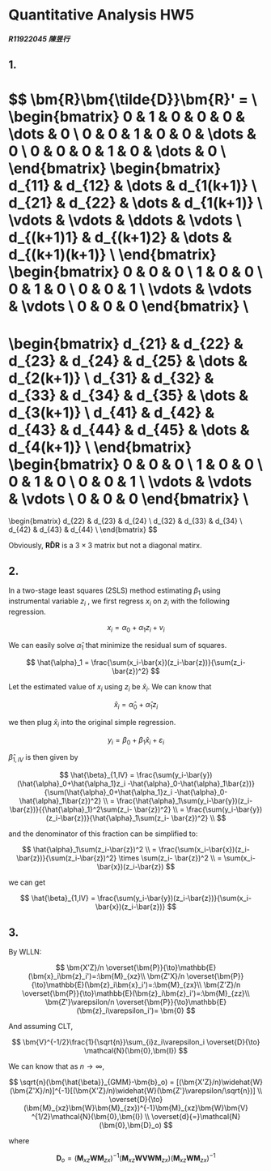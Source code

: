 # Quantitative Analysis HW5

##### R11922045 陳昱行

## 1.

$$
\bm{R}\bm{\tilde{D}}\bm{R}' = \\
\begin{bmatrix}
0 & 1 & 0 & 0 & 0 & \dots & 0 \\
0 & 0 & 1 & 0 & 0 & \dots & 0 \\
0 & 0 & 0 & 1 & 0 & \dots & 0 \\
\end{bmatrix}
\begin{bmatrix}
d_{11} & d_{12} & \dots & d_{1(k+1)} \\
d_{21} & d_{22} & \dots & d_{1(k+1)} \\
\vdots & \vdots & \ddots & \vdots \\
d_{(k+1)1} & d_{(k+1)2} & \dots & d_{(k+1)(k+1)} \\
\end{bmatrix}
\begin{bmatrix}
0 & 0 & 0 \\
1 & 0 & 0 \\
0 & 1 & 0 \\
0 & 0 & 1 \\
\vdots & \vdots & \vdots \\
0 & 0 & 0
\end{bmatrix} \\
=
\begin{bmatrix}
d_{21} & d_{22} & d_{23} & d_{24} & d_{25} & \dots & d_{2(k+1)} \\
d_{31} & d_{32} & d_{33} & d_{34} & d_{35} & \dots & d_{3(k+1)} \\
d_{41} & d_{42} & d_{43} & d_{44} & d_{45} & \dots & d_{4(k+1)} \\
\end{bmatrix}
\begin{bmatrix}
0 & 0 & 0 \\
1 & 0 & 0 \\
0 & 1 & 0 \\
0 & 0 & 1 \\
\vdots & \vdots & \vdots \\
0 & 0 & 0
\end{bmatrix} \\
=
\begin{bmatrix}
d_{22} & d_{23} & d_{24} \\
d_{32} & d_{33} & d_{34} \\
d_{42} & d_{43} & d_{44} \\
\end{bmatrix}
$$

Obviously, $\bm{R}\bm{\tilde{D}}\bm{R}$ is a $3 \times 3$ matrix but not a diagonal matirx.

## 2.

In a two-stage least squares (2SLS) method estimating $\beta_1$ using instrumental variable $z_i$ , we first regress $x_i$ on $z_i$ with the following regression.

$$
x_i = \alpha_0 + \alpha_1z_i + v_i
$$

We can easily solve $\hat{\alpha}_1$ that minimize the residual sum of squares.

$$
\hat{\alpha}_1 = \frac{\sum(x_i-\bar{x})(z_i-\bar{z})}{\sum(z_i-\bar{z})^2}
$$

Let the estimated value of $x_i$ using $z_i$ be $\hat{x}_i$. We can know that

$$
\hat{x}_i = \hat{\alpha}_0 + \hat{\alpha}_1z_i
$$

we then plug  $\hat{x}_i$ into the original simple regression.

$$
y_i = \beta_0 + \beta_1\hat{x}_i + \varepsilon_i
$$

$\hat{\beta}_{1,IV}$ is then given by

$$
\hat{\beta}_{1,IV} = \frac{\sum(y_i-\bar{y})(\hat{\alpha}_0+\hat{\alpha_1}z_i
-\hat{\alpha}_0-\hat{\alpha}_1\bar{z})}{\sum(\hat{\alpha}_0+\hat{\alpha_1}z_i
-\hat{\alpha}_0-\hat{\alpha}_1\bar{z})^2} \\
= \frac{\hat{\alpha}_1\sum(y_i-\bar{y})(z_i-\bar{z})}{{\hat{\alpha}_1}^2\sum(z_i-
\bar{z})^2} \\
= \frac{\sum(y_i-\bar{y})(z_i-\bar{z})}{\hat{\alpha}_1\sum(z_i-
\bar{z})^2} \\
$$

and the denominator of this fraction can be simplified to:

$$
\hat{\alpha}_1\sum(z_i-\bar{z})^2 \\
= \frac{\sum(x_i-\bar{x})(z_i-\bar{z})}{\sum(z_i-\bar{z})^2} \times \sum(z_i-
\bar{z})^2 \\
= \sum(x_i-\bar{x})(z_i-\bar{z})
$$

we can get

$$
\hat{\beta}_{1,IV} = \frac{\sum(y_i-\bar{y})(z_i-\bar{z})}{\sum(x_i-\bar{x})(z_i-\bar{z})}
$$

## 3.

By  WLLN:

$$
\bm{X'Z}/n \overset{\bm{P}}{\to}\mathbb{E}(\bm{x}_i\bm{z}_i')=:\bm{M}_{xz}\\
\bm{Z'X}/n \overset{\bm{P}}{\to}\mathbb{E}(\bm{z}_i\bm{x}_i')=:\bm{M}_{zx}\\
\bm{Z'Z}/n \overset{\bm{P}}{\to}\mathbb{E}(\bm{z}_i\bm{z}_i')=:\bm{M}_{zz}\\
\bm{Z'}\varepsilon/n \overset{\bm{P}}{\to}\mathbb{E}(\bm{z}_i\varepsilon_i')= \bm{0}
$$

And assuming CLT,

$$
\bm{V}^{-1/2}\frac{1}{\sqrt{n}}\sum_{i}z_i\varepsilon_i \overset{D}{\to}
\mathcal{N}(\bm{0},\bm{I})
$$

We can know that as $n\to \infty$,

$$
\sqrt{n}(\bm{\hat{\beta}}_{GMM}-\bm{b}_o) = [(\bm{X'Z}/n)\widehat{W}
(\bm{Z'X}/n)]^{-1}[(\bm{X'Z}/n)\widehat{W}(\bm{Z'}\varepsilon/\sqrt{n})] \\
\overset{D}{\to}(\bm{M}_{xz}\bm{W}\bm{M}_{zx})^{-1}\bm{M}_{xz}\bm{W}\bm{V}
^{1/2}\mathcal{N}(\bm{0},\bm{I}) \\
\overset{d}{=}\mathcal{N}(\bm{0},\bm{D}_o)
$$

where

$$
\bm{D}_o = (\bm{M}_{xz}\bm{W}\bm{M}_{zx})^{-1}(\bm{M}_{xz}\bm{W}\bm{V}\bm{WM}_
{zx})(\bm{M}_{xz}\bm{W}\bm{M}_{zx})^{-1}
$$






